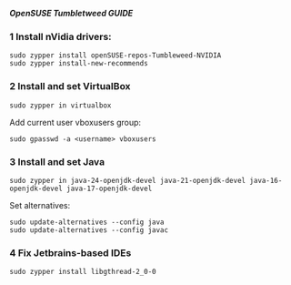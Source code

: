 ***OpenSUSE Tumbletweed GUIDE***

### 1 Install nVidia drivers:
```
sudo zypper install openSUSE-repos-Tumbleweed-NVIDIA
sudo zypper install-new-recommends
```
### 2 Install and set VirtualBox
```
sudo zypper in virtualbox
```

Add current user vboxusers group:
```
sudo gpasswd -a <username> vboxusers
```

### 3 Install and set Java
```
sudo zypper in java-24-openjdk-devel java-21-openjdk-devel java-16-openjdk-devel java-17-openjdk-devel
```

Set alternatives:
```
sudo update-alternatives --config java
sudo update-alternatives --config javac
```

### 4 Fix Jetbrains-based IDEs
```
sudo zypper install libgthread-2_0-0
```